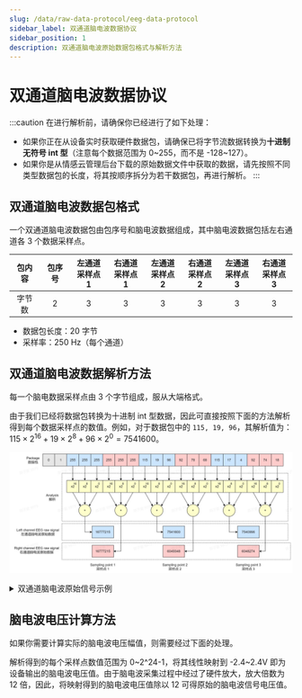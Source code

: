 ```yaml
---
slug: /data/raw-data-protocol/eeg-data-protocol
sidebar_label: 双通道脑电波数据协议
sidebar_position: 1
description: 双通道脑电波原始数据包格式与解析方法
---
```


# 双通道脑电波数据协议

:::caution
在进行解析前，请确保你已经进行了如下处理：

- 如果你正在从设备实时获取硬件数据包，请确保已将字节流数据转换为**十进制无符号 int 型**（注意每个数据范围为 0~255，而不是 -128~127）。
- 如果你是从情感云管理后台下载的原始数据文件中获取的数据，请先按照不同类型数据包的长度，将其按顺序拆分为若干数据包，再进行解析。
:::

## 双通道脑电波数据包格式

一个双通道脑电波数据包由包序号和脑电波数据组成，其中脑电波数据包括左右通道各 3 个数据采样点。

| 包内容 | 包序号 | 左通道<br/>采样点 1 | 右通道<br/>采样点 1 | 左通道<br/>采样点 2 | 右通道<br/>采样点 2 | 左通道<br/>采样点 3 | 右通道<br/>采样点 3 |
| :---: | :---: | :---: | :---: | :---: | :---: | :---: | :---: |
| 字节数 | 2 | 3 | 3 | 3 | 3 | 3 | 3 |

- 数据包长度：20 字节
- 采样率：250 Hz（每个通道）

## 双通道脑电波数据解析方法

每一个脑电数据采样点由 3 个字节组成，服从大端格式。

由于我们已经将数据包转换为十进制 int 型数据，因此可直接按照下面的方法解析得到每个数据采样点的数值。例如，对于数据包中的 `115, 19, 96`，其解析值为：$115\times2^{16} + 19\times2^{8} + 96\times2^{0} = 7541600$。

![双通道脑电波数据解析方法](./image/eeg-data-analysis.jpg)

<details>
<summary>双通道脑电波原始信号示例</summary>

典型的双通道脑电波原始信号如下图，由于原始脑电波中存在较大的漂移电压，而脑电波电压幅值非常小（微伏级），因此很难通过肉眼从原始脑电波数据图中看出脑电波特征，将其局部放大或经过滤除漂移等处理后，可见细微的波形特征。

:::tip
脑电波原始信号中可能偶尔出现一个离群点，是数据传输丢失导致的，对于这种情况可手动将该离群点剔除。
:::

**双通道脑电波原始信号**
![双通道脑电波原始信号](./image/eeg-raw-signal.png)

**双通道脑电波原始信号局部放大**
![双通道脑电波原始信号局部放大](./image/eeg-raw-signal-zoom.png)

</details>

## 脑电波电压计算方法

如果你需要计算实际的脑电波电压幅值，则需要经过下面的处理。

解析得到的每个采样点数值范围为 0~2^24-1，将其线性映射到  -2.4~2.4V 即为设备输出的脑电波电压值。由于脑电波采集过程中经过了硬件放大，放大倍数为 12 倍，因此，将映射得到的脑电波电压值除以 12 可得原始的脑电波信号电压值。